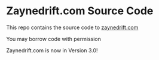 # Zaynedrift.com Source Code

This repo contains the source code to [zaynedrift.com](https://zaynedrift.com)

You may borrow code with permission 

Zaynedrift.com is now in Version 3.0! 

